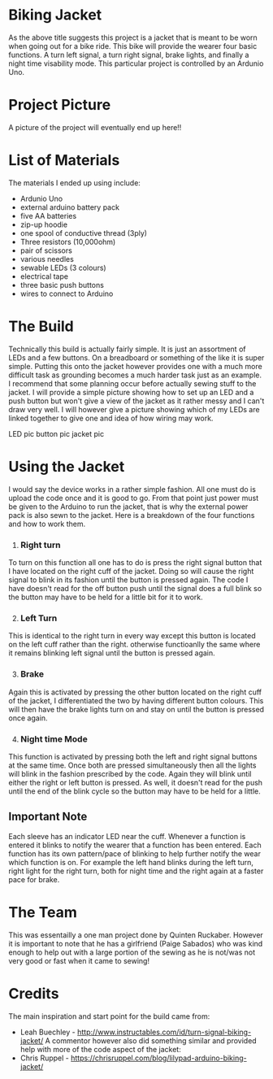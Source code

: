 # Biking Jacket

As the above title suggests this project is a jacket that is meant
to be worn when going out for a bike ride. This bike will provide
the wearer four basic functions. A turn left signal, a turn right
signal, brake lights, and finally a night time visability mode.
This particular project is controlled by an Ardunio Uno.

# Project Picture
A picture of the project will eventually end up here!!

# List of Materials
The materials I ended up using include:
* Ardunio Uno
* external arduino battery pack
* five AA batteries
* zip-up hoodie
* one spool of conductive thread (3ply)
* Three resistors (10,000ohm)
* pair of scissors
* various needles
* sewable LEDs (3 colours)
* electrical tape
* three basic push buttons
* wires to connect to Arduino 

# The Build
Technically this build is actually fairly simple. It is just an assortment
of LEDs and a few buttons. On a breadboard or something of the like it is
super simple. Putting this onto the jacket however provides one with a much
more difficult task as grounding becomes a much harder task just as an example. I recommend that 
some planning occur before actually sewing stuff to the jacket. I will provide
a simple picture showing how to set up an LED and a push button but won't
give a view of the jacket as it rather messy and I can't draw very well.
I will however give a picture showing which of my LEDs are linked together to
give one and idea of how wiring may work.

LED pic
button pic
jacket pic

# Using the Jacket
I would say the device works in a rather simple fashion. All one must do is upload
the code once and it is good to go. From that point just power must be given to
the Arduino to run the jacket, that is why the external power pack is also sewn to
the jacket. Here is a breakdown of the four functions and how to work them.
1. ### Right turn
To turn on this function all one has to do is press the right signal button
that I have located on the right cuff of the jacket. Doing so will cause the 
right signal to blink in its fashion until the button is pressed again. The code 
I have doesn't read for the off button push until the signal does a full blink
so the button may have to be held for a little bit for it to work.

2. ### Left Turn
This is identical to the right turn in every way except this button is located 
on the left cuff rather than the right. otherwise functioanlly the same where it 
remains blinking left signal until the button is pressed again.

3. ### Brake
Again this is activated by pressing the other button located on the right cuff 
of the jacket, I differentiated the two by having different button colours.
This will then have the brake lights turn on and stay on until the button is pressed
once again.

4. ### Night time Mode
This function is activated by pressing both the left and right signal buttons at the 
same time. Once both are pressed simultaneously then all the lights will blink in the fashion
prescribed by the code. Again they will blink until either the right or left button is
pressed. As well, it doesn't read for the push until the end of the blink cycle so the 
button may have to be held for a little. 

## Important Note
Each sleeve has an indicator LED near the cuff. Whenever a function is entered it
blinks to notify the wearer that a function has been entered. Each function has its
own pattern/pace of blinking to help further notify the wear which function is on. For
example the left hand blinks during the left turn, right light for the right turn, both
for night time and the right again at a faster pace for brake. 

# The Team
This was essentailly a one man project done by Quinten Ruckaber. However it is 
important to note that he has a girlfriend (Paige Sabados) who was kind enough to help out
with a large portion of the sewing as he is not/was not very good or fast
when it came to sewing!

# Credits
The main inspiration and start point for the build came from:
* Leah Buechley - http://www.instructables.com/id/turn-signal-biking-jacket/
A commentor however also did something similar and provided help with
more of the code aspect of the jacket:
* Chris Ruppel - https://chrisruppel.com/blog/lilypad-arduino-biking-jacket/

